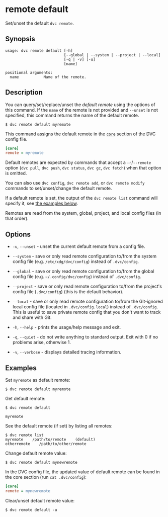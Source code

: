 # remote default

Set/unset the default `dvc remote`.

## Synopsis

```usage
usage: dvc remote default [-h]
                          [--global | --system | --project | --local]
                          [-q | -v] [-u]
                          [name]

positional arguments:
  name           Name of the remote.
```

## Description

You can query/set/replace/unset the _default remote_ using the options of this
command. If the `name` of the remote is not provided and `--unset` is not
specified, this command returns the name of the default remote.

```cli
$ dvc remote default myremote
```

This command assigns the default remote in the [`core`] section of the DVC
config file.

[`core`]: /doc/user-guide/project-structure/configuration#core

```ini
[core]
remote = myremote
```

Default remotes are expected by commands that accept a `-r`/`--remote` option
(`dvc pull`, `dvc push`, `dvc status`, `dvc gc`, `dvc fetch`) when that option
is omitted.

You can also use `dvc config`, `dvc remote add`, or `dvc remote modify` commands
to set/unset/change the default remote.

If a default remote is set, the output of the `dvc remote list` command will specify it, see [the examples below](#examples). 

Remotes are read from the system, global, project, and local config files (in
that order).

## Options

- `-u`, `--unset` - unset the current default remote from a config file.

- `--system` - save or only read remote configuration to/from the system config
  file (e.g. `/etc/xdg/dvc/config`) instead of `.dvc/config`.

- `--global` - save or only read remote configuration to/from the global config
  file (e.g. `~/.config/dvc/config`) instead of `.dvc/config`.

- `--project` - save or only read remote configuration to/from the project's
  config file (`.dvc/config`) (this is the default behavior).

- `--local` - save or only read remote configuration to/from the Git-ignored
  local config file (located in `.dvc/config.local`) instead of `.dvc/config`.
  This is useful to save private remote config that you don't want to track and
  share with Git.

- `-h`, `--help` - prints the usage/help message and exit.

- `-q`, `--quiet` - do not write anything to standard output. Exit with 0 if no
  problems arise, otherwise 1.

- `-v`, `--verbose` - displays detailed tracing information.

## Examples

Set `myremote` as default remote:

```cli
$ dvc remote default myremote
```

Get default remote:

```cli
$ dvc remote default

myremote
```

See the default remote (if set) by listing all remotes:

```cli
$ dvc remote list
myremote    /path/to/remote    (default)
otherremote    /path/to/other/remote
```

Change default remote value:

```cli
$ dvc remote default mynewremote
```

In the DVC config file, the updated value of default remote can be found in the
core section (run `cat .dvc/config`):

```ini
[core]
remote = mynewremote
```

Clear/unset default remote value:

```cli
$ dvc remote default -u
```
